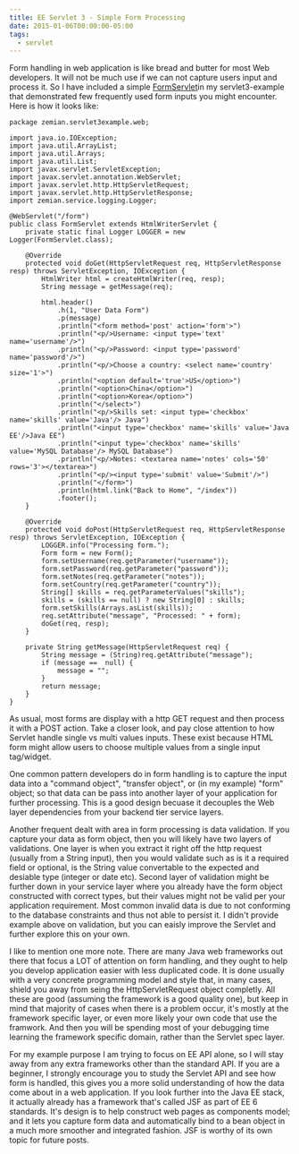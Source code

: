 ```yaml
---
title: EE Servlet 3 - Simple Form Processing
date: 2015-01-06T00:00:00-05:00
tags:
  - servlet
---
```

Form handling in web application is like bread and butter for most Web developers. It will not be much use if we can not capture users input and process it. So I have included a simple [FormServlet](https://github.com/saltnlight5/java-ee6-examples/blob/master/servlet3-example/src/main/java/zemian/servlet3example/web/FormServlet.java)in my servlet3-example  that demonstrated few frequently used form inputs you might encounter. Here is how it looks like:
```
package zemian.servlet3example.web;

import java.io.IOException;
import java.util.ArrayList;
import java.util.Arrays;
import java.util.List;
import javax.servlet.ServletException;
import javax.servlet.annotation.WebServlet;
import javax.servlet.http.HttpServletRequest;
import javax.servlet.http.HttpServletResponse;
import zemian.service.logging.Logger;

@WebServlet("/form")
public class FormServlet extends HtmlWriterServlet {
    private static final Logger LOGGER = new Logger(FormServlet.class);
    
    @Override
    protected void doGet(HttpServletRequest req, HttpServletResponse resp) throws ServletException, IOException {
        HtmlWriter html = createHtmlWriter(req, resp);    
        String message = getMessage(req);
        
        html.header()
            .h(1, "User Data Form")
            .p(message)
            .println("<form method='post' action='form'>")
            .println("<p/>Username: <input type='text' name='username'/>")
            .println("<p/>Password: <input type='password' name='password'/>")
            .println("<p/>Choose a country: <select name='country' size='1'>")
            .println("<option default='true'>US</option>")
            .println("<option>China</option>")
            .println("<option>Korea</option>")
            .println("</select>")
            .println("<p/>Skills set: <input type='checkbox' name='skills' value='Java'/> Java")
            .println("<input type='checkbox' name='skills' value='Java EE'/>Java EE")
            .println("<input type='checkbox' name='skills' value='MySQL Database'/> MySQL Database")
            .println("<p/>Notes: <textarea name='notes' cols='50' rows='3'></textarea>")
            .println("<p/><input type='submit' value='Submit'/>")
            .println("</form>")
            .println(html.link("Back to Home", "/index"))
            .footer();
    }

    @Override
    protected void doPost(HttpServletRequest req, HttpServletResponse resp) throws ServletException, IOException {
        LOGGER.info("Processing form.");
        Form form = new Form();
        form.setUsername(req.getParameter("username"));
        form.setPassword(req.getParameter("password"));
        form.setNotes(req.getParameter("notes"));
        form.setCountry(req.getParameter("country"));
        String[] skills = req.getParameterValues("skills");
        skills = (skills == null) ? new String[0] : skills;
        form.setSkills(Arrays.asList(skills));
        req.setAttribute("message", "Processed: " + form);
        doGet(req, resp);
    }
   
    private String getMessage(HttpServletRequest req) {
        String message = (String)req.getAttribute("message");
        if (message ==  null) {
            message = "";
        }
        return message;
    }
}
```
As usual, most forms are display with a http GET request and then process it with a POST action. Take a closer look, and pay close attention to how Servlet handle single vs multi values inputs. These exist because HTML form might allow users to choose multiple values from a single input tag/widget.

One common pattern developers do in form handling is to capture the input data into a "command object", "transfer object", or (in my example) "form" object; so that data can be pass into another layer of your application for further processing. This is a good design becuase it decouples the Web layer dependencies from your backend tier service layers. 

Another frequent dealt with area in form processing is data validation. If you capture your data as form object, then you will likely have two layers of validations. One layer is when you extract it right off the http request (usually from a String input), then you would validate such as is it a required field or optional, is the String value convertable to the expected and desiable type (integer or date etc). Second layer of validation might be further down in your service layer where you already have the form object constructed with correct types, but their values might not be valid per your application requirement. Most common invalid data is due to not conforming to the database constraints and thus not able to persist it. I didn't provide example above on validation, but you can eaisly improve the Servlet and further explore this on your own.

I like to mention one more note. There are many Java web frameworks out there that focus a LOT of attention on form handling, and they ought to help you develop application easier with less duplicated code. It is done usually with a very concrete programming model and style that, in many cases, shield you away from seing the HttpServletRequest object completly. All these are good (assuming the framework is a good quality one), but keep in mind that majority of cases when there is a problem occur, it's mostly at the framework specific layer, or even more likely your own code that use the framwork. And then you will be spending most of your debugging time learning the framework specific domain, rather than the Servlet spec layer.

For my example purpose I am trying to focus on EE API alone, so I will stay away from any extra frameworks other than the standard API. If you are a beginner, I strongly encourage you to study the Servlet API and see how form is handled, this gives you a more solid understanding of how the data come about in a web application. If you look further into the Java EE stack, it actually already has a framework that's called JSF as part of EE 6 standards. It's design is to help construct web pages as components model; and it lets you capture form data and automatically bind to a bean object in a much more smoother and integrated fashion. JSF is worthy of its own topic for future posts.
